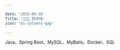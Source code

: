 ```yaml
---

date: '2025-06-26'
Title: '👨🏻‍💻 技术栈'
icon: 'bi-columns-gap'

---
```


Java、Spring Boot、MySQL、MyBatis、Docker、SQL

